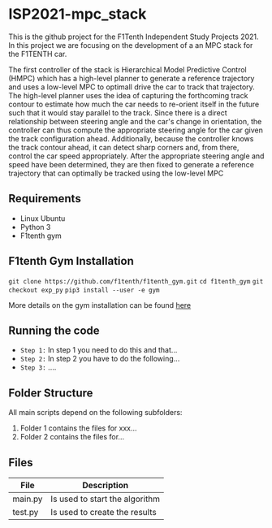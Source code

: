 # ISP2021-mpc_stack
This is the github project for the F1Tenth Independent Study Projects 2021. In this project we are focusing on the development of a an MPC stack for the F1TENTH car.

The first controller of the stack is Hierarchical Model Predictive Control (HMPC) which has a high-level planner to generate a reference trajectory and uses a low-level MPC to optimall drive the car to track that trajectory. The high-level planner uses the idea of capturing the forthcoming track contour to estimate how much the car needs to re-orient itself in the future such that it would stay parallel to the track. Since there is a direct relationship between steering angle and the car's change in orientation, the controller can thus compute the appropriate steering angle for the car given the track configuration ahead. Additionally, because the controller knows the track contour ahead, it can detect sharp corners and, from there, control the car speed appropriately. After the appropriate steering angle and speed have been determined, they are then fixed to generate a reference trajectory that can optimally be tracked using the low-level MPC 

## Requirements
- Linux Ubuntu 
- Python 3
- F1tenth gym 

## F1tenth Gym Installation
`git clone https://github.com/f1tenth/f1tenth_gym.git`
`cd f1tenth_gym`
`git checkout exp_py`
`pip3 install --user -e gym`

More details on the gym installation can be found [here]('https://f1tenth-gym.readthedocs.io/en/latest/index.html')

## Running the code
* `Step 1:` In step 1 you need to do this and that...
* `Step 2:` In step 2 you have to do the following...
* `Step 3:` ....



## Folder Structure

All main scripts depend on the following subfolders:

1. Folder 1 contains the files for xxx...
2. Folder 2 contains the files for...


## Files
| File | Description |
|----|----|
main.py   | Is used to start the algorithm
test.py | Is used to create the results
